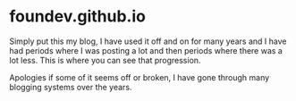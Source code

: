 # foundev.github.io

Simply put this my blog, I have used it off and on for many years and I have had periods where I was posting a lot and then periods where there was a lot less. This is where
you can see that progression.

Apologies if some of it seems off or broken, I have gone through many blogging systems over the years.
